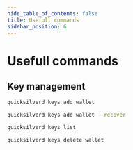 ```yaml
---
hide_table_of_contents: false
title: Usefull commands
sidebar_position: 6
---
```


# Usefull commands

## Key management

```bash
quicksilverd keys add wallet
```

```bash
quicksilverd keys add wallet --recover
```

```bash
quicksilverd keys list
```

```bash
quicksilverd keys delete wallet
```